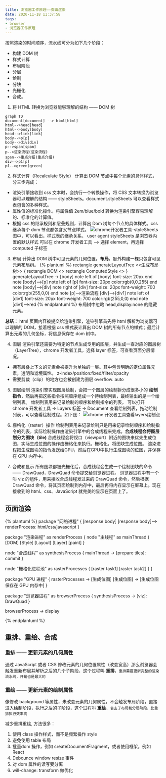 ```yaml
---
title: 浏览器工作原理——页面渲染
date: 2020-11-18 11:37:58
tags:
- browser
- 浏览器工作原理
---
```

按照渲染的时间顺序，流水线可分为如下几个阶段：
* 构建 DOM 树
* 样式计算
* 布局阶段
* 分层
* 绘制
* 分块
* 光栅化
* 合成。

<!--more-->

1. 将 HTML 转换为浏览器能够理解的结构 —— DOM 树
```mermaid
graph TD
document[document] --> html[html]
html-->head[head]
html-->body[body]
head-->link[link]
body-->p[p]
body-->div[div]
p-->span[span]
p-->渲染流程(渲染流程)
span-->重点介绍(重点介绍)
div-->p1[p]
p1-->green(green)
```
2.  样式计算（Recalculate Style）
计算出 DOM 节点中每个元素的具体样式，分三步完成：
* 渲染引擎接收到 css 文本时，会执行一个转换操作，将 CSS 文本转换为浏览器可以理解的结构 —— styleSheets。document.styleSheets 可以查看样式 表包含的多种样式。
* 属性值的标准化操作。将属性值 2em/blue/bold 转换为渲染引擎容易理解的、标准化的计算值。
* 根据 css 的继承规则和层叠规则，计算出 Dom 树每个节点的具体样式。css 继承每个 dom 节点都包含父节点样式。
![chrome开发者工具-styleSheets](https://static001.geekbang.org/resource/image/88/b2/88a3aac427cc7c09361eac01a85fc7b2.png)
图中，可以看出，样式表的继承关系， user agent styleSheets 是浏览器内置的默认样式
可以在 chrome 开发者工具 ——> 选择 element，再选择 computed 子标签

3. 布局
计算出 DOM 树中可见元素的几何位置，**布局**。额外构建一棵只包含可见元素布局树。
{% plantuml %}
rectangle generateLayoutTree <<生成布局树>> {
  rectangle DOM <<dom>>
  rectangle ComputedStyle <<computed style>>
}
generateLayoutTree -> [body]
note left of [body]
font-size: 20px
end note
[body]-->[p]
note left of [p]
font-size: 20px
color:rgb(0,0,255)
end note
[body]-->[div]
note right of [div]
font-size: 20px
font-weight: 700
color:rgb(255,0,0)
end note
[p]-->渲染流程
[div]-->[div1]
note left of [div1]
font-size: 20px
font-weight: 700
color:rgb(255,0,0)
end note
[div1]-->red
{% endplantuml %}
布局树中忽略 head,display:none 的隐藏元素。

**总结：** html 页面内容被提交给渲染引擎，渲染引擎首先将 html 解析为浏览器可以理解的 DOM，接着根据 css 样式表计算出 DOM 树的所有节点的样式；最后计算出元素的几何坐标，将信息保存在 dom 树中。

4. 图层
渲染引擎还需要为特定的节点生成专用的图层，并生成一查对应的图层树（LayerTree），chrome 开发者工具，选择 layer 标签，可查看页面分层情况。
* 拥有层叠上下文的元素会被提升为单独的一层。其中包含明确的定位属性元素，透明和滤境属性。
z-index/position:fixed/filter/opacity
* 需要剪裁（clip）的地方也会被创建为图层 overflow: auto

5. 图层绘制
渲染引擎实现图层绘制，会把一个图层的绘制拆分成很多小的 **绘制指令**，然后再把这些指令按照顺序组成一个待绘制列表，最终输出的是一个绘制列表。
绘制列表用来记录绘制的顺序和绘制指令的列表。
可以打开 chrome 开发者工具 -> Layers 标签 -> Document 查看绘制列表，拖动绘制列表，可以查看绘制过程。如下图：
![chrome 开发者工具查看layers绘制点](https://static001.geekbang.org/resource/image/30/70/303515c26fcd4eaa9b9966ad7f190370.png)

6. 栅格化（raster）操作
绘制列表用来记录绘制只是用来记录绘制顺序和绘制指令的列表，实际绘制操作由渲染引擎中的合成线程来完成。**合成线程会将图层划分为图块（tile)**
合成线程会将视口（viewport）附近的图块来优先生成位图，实际生成位图的操作由栅格化来执行。栅格化，将图块生成位图。
渲染进程把生成图块的指令发送给GPU，然后在GPU中执行生成图块的位图，并保存在 GPU 内存中。

7. 合成和显示
所有图块都被光栅化后，合成线程会生成一个绘制图块的命令 —— DrawQuad，DrawQuad 命令提交给浏览器进程。
浏览器进程中有一个叫 viz 的组件，用来接收合成线程发过来的 DrawQuad 命令，然后根据 DrawQuad 命令，将其页面绘制到内存中，最后再将内存显示在屏幕上。现在接收到的 html、css、JavaScript 就完美的显示在页面上了。

## 页面渲染
{% plantuml %}
package "网络进程" {
  [response body]
  [response body]--> renderProcess: html/css/javascript
}

package "渲染进程" as renderProcess {
  node "主线程" as mainThread {
    [DOM]
    [Style]
    [Layout]
    [Layer]
    [paint]
  }

  node "合成线程" as synthesisProcess {
    mainThread -> [prepare tiles]: commit
  }

  node "栅格化进程池" as rasterProcesses {
    [raster task1]
    [raster task2]
  }
}

package "GPU 进程" {
  rasterProcesses -> [生成位图]
  [生成位图] -> [生成位图保存在 GPU 内存中]
}

package "浏览器进程" as browserProcess {
  synthesisProcess -> [viz]: DrawQuad
}

browserProcess -> display

{% endplantuml %}

## 重排、重绘、合成
### 重排 —— 更新元素的几何属性
通过 JavaScript 或者 CSS 修改元素的几何位置属性（改变宽高）那么浏览器会触发重新布局并解析之后的几个子阶段，这个过程叫 **重排**，`重排需要更新完整的渲染流水线，开销也是最大的`
### 重绘 —— 更新元素的绘制属性
像修改 background 等属性，未改变元素的几何属性，不会触发布局阶段，直接进入绘制阶段，执行之后的子阶段，这个过程叫 **重绘**，`省去了布局和分层阶段，比重排执行效率高`

减少重排重绘, 方法很多：
1. 使用 class 操作样式，而不是频繁操作 style
2. 避免使用 table 布局
3. 批量dom 操作，例如 createDocumentFragment，或者使用框架，例如 React
4. Debounce window resize 事件
5. 对 dom 属性的读写要分离
6. will-change: transform 做优化
